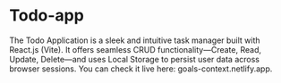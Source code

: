 # Todo-app
The Todo Application is a sleek and intuitive task manager built with React.js (Vite). It offers seamless CRUD functionality—Create, Read, Update, Delete—and uses Local Storage to persist user data across browser sessions. You can check it live here: goals-context.netlify.app.

